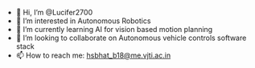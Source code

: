 - 👋 Hi, I’m @Lucifer2700
- 👀 I’m interested in Autonomous Robotics
- 🌱 I’m currently learning AI for vision based motion planning
- 💞️ I’m looking to collaborate on Autonomous vehicle controls software stack
- 📫 How to reach me: hsbhat_b18@me.vjti.ac.in

<!---
Lucifer2700/Lucifer2700 is a ✨ special ✨ repository because its `README.md` (this file) appears on your GitHub profile.
You can click the Preview link to take a look at your changes.
--->
